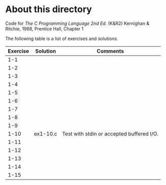 # About this directory 
Code for _The C Programming Language 2nd Ed._ (K&R2) Kernighan & Ritchie, 1988, Prentice Hall, Chapter 1

The following table is a list of exercises and solutions.

|Exercise|Solution|Comments|
|--------|--------|--------|
|1-1 	 | ||
|1-2  	 |     ||
|1-3     |   ||
|1-4     | ||
|1-5     |  ||
|1-6     |  ||
|1-7     |  ||
|1-8     |       ||
|1-9     |  ||
|1-10 	 | ex1-10.c  | Test with stdin or accepted buffered I/O.|
|1-11    |      ||
|1-12  	 |      ||
|1-13    |      ||
|1-14    |      ||
|1-15    |      ||
